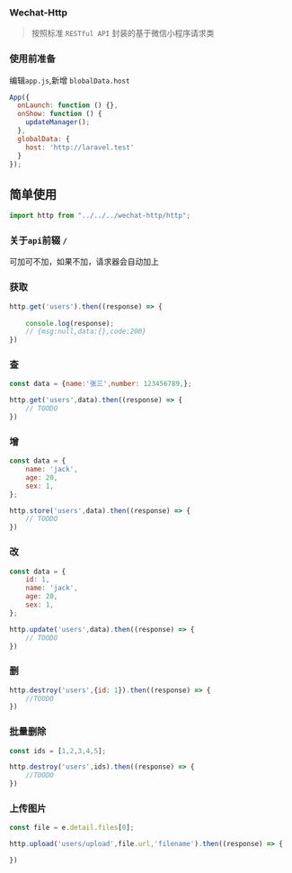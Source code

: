 ### Wechat-Http
> 按照标准 `RESTful API` 封装的基于微信小程序请求类

### 使用前准备
编辑`app.js`,新增 `blobalData.host`
```javascript
App({
  onLaunch: function () {},
  onShow: function () {
    updateManager();
  },
  globalData: {
    host: 'http://laravel.test'
  }
});
```

## 简单使用
```javascript
import http from "../../../wechat-http/http";
```

### 关于`api`前辍 `/`
可加可不加，如果不加，请求器会自动加上

### 获取
```javascript
http.get('users').then((response) => {
    
    console.log(response);
    // {msg:null,data:{},code:200}
})
```
### 查
```javascript
const data = {name:'张三',number: 123456789,};

http.get('users',data).then((response) => {
    // TOODO
})
```

### 增
```javascript
const data = {
    name: 'jack',
    age: 20,
    sex: 1,
};

http.store('users',data).then((response) => {
    // TOODO
})
```

### 改
```javascript
const data = {
    id: 1,
    name: 'jack',
    age: 20,
    sex: 1,
};

http.update('users',data).then((response) => {
    // TOODO
})
```

### 删
```javascript
http.destroy('users',{id: 1}).then((response) => {
    //TOODO
})
```

### 批量删除
```javascript
const ids = [1,2,3,4,5];

http.destroy('users',ids).then((response) => {
    //TOODO
})
```

### 上传图片
```javascript
const file = e.detail.files[0];

http.upload('users/upload',file.url,'filename').then((response) => {

})
```